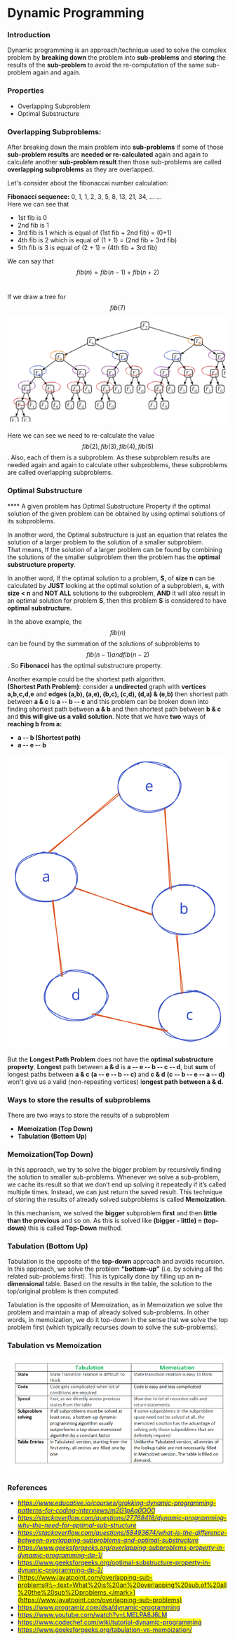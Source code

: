 # Dynamic Programming

### Introduction

Dynamic programming is an approach/technique used to solve the complex problem by **breaking down** the problem into **sub-problems** and **storing** the results of the **sub-problem** to avoid the re-computation of the same sub-problem again and again.

### Properties

* Overlapping Subproblem
* Optimal Substructure

### Overlapping Subproblems:

After breaking down the main problem into **sub-problems** if some of those **sub-problem** **results** are **needed or re-calculated** again and again to calculate another **sub-problem result** then those sub-problems are called **overlapping subproblems** as they are overlapped.

Let's consider about the fibonaccai number calculation:

**Fibonacci sequence:** 0, 1, 1, 2, 3, 5, 8, 13, 21, 34, ... ...\
Here we can see that&#x20;

* 1st fib is 0
* 2nd fib is 1
* 3rd fib is 1 which is equal of (1st fib + 2nd fib) = (0+1)
* 4th fib is 2 which is equal of (1 + 1) = (2nd fib + 3rd fib)
* 5th fib is 3 is equal of (2 + 1) = (4th fib + 3rd fib)

We can say that $$fib(n) = fib(n-1) + fib(n+2)$$​

If we draw a tree for $$fib(7)$$

<img src="../.gitbook/assets/file.drawing (1).svg" alt="​" class="gitbook-drawing">

Here we can see we need to re-calculate the value $$fib(2), fib(3), fib(4), fib(5)$$​. Also, each of them is a subproblem. As these subproblem results are needed again and again to calculate other subproblems, these subproblems are called overlapping subproblems.

### Optimal Substructure

&#x20;**** A given problem has Optimal Substructure Property if the optimal solution of the given problem can be obtained by using optimal solutions of its subproblems.&#x20;

In another word, the Optimal substructure is just an equation that relates the solution of a larger problem to the solution of a smaller subproblem.\
That means, If the solution of a larger problem can be found by combining the solutions of the smaller subproblem then the problem has the **optimal substructure property**.

In another word, If the optimal solution to a problem, **S**, of **size** **n** can be calculated by **JUST** looking at the optimal solution of a subproblem, **s**, with **size < n** and **NOT ALL** solutions to the subproblem, **AND** it will also result in an optimal solution for problem **S**, then this problem **S** is considered to have **optimal substructure.**

In the above example, the $$fib(n)$$​ can be found by the summation of the solutions of subproblems to $$fib(n-1) and fib(n-2)$$​. So **Fibonacci** has the optimal substructure property.

Another example could be the shortest path algorithm.\
**(Shortest Path Problem)**: consider a **undirected** graph with **vertices a,b,c,d,e** and **edges (a,b), (a,e), (b,c), (c,d), (d,a) & (e,b)** then shortest path between **a & c** is **a -- b -- c** and this problem can be broken down into finding shortest path between **a & b** and then shortest path between **b & c** and **this will give us a valid solution**. Note that we have **two** ways of **reaching b from a:**

* **a -- b (Shortest path)**
* **a -- e -- b**

![](../.gitbook/assets/file.drawing.svg)

But the **Longest Path Problem** does not have the **optimal substructure property**. **Longest** path between **a & d** is **a -- e -- b -- c -- d**, but **sum** of longest paths between **a & c** **(a -- e -- b -- c)** and **c & d** **(c -- b -- e -- a -- d)** won't give us a valid (non-repeating vertices) l**ongest path between a & d.**

### Ways to store the results of subproblems

There are two ways to store the results of a subproblem

* &#x20;**Memoization (Top Down)**
* **Tabulation (Bottom Up)**

### Memoization(Top Down)

In this approach, we try to solve the bigger problem by recursively finding the solution to smaller sub-problems. Whenever we solve a sub-problem, we cache its result so that we don’t end up solving it repeatedly if it’s called multiple times. Instead, we can just return the saved result. This technique of storing the results of already solved subproblems is called **Memoization**.

In this mechanism, we solved the **bigger** subproblem **first** and then **little than the previous** and so on. As this is solved like **(bigger - little) = (top-down)** this is called **Top-Down** method.

### **Tabulation (Bottom Up)**

Tabulation is the opposite of the **top-down** approach and avoids recursion. In this approach, we solve the problem **“bottom-up”** (i.e. by solving all the related sub-problems first). This is typically done by filling up an **n-dimensional** table. Based on the results in the table, the solution to the top/original problem is then computed.

Tabulation is the opposite of Memoization, as in Memoization we solve the problem and maintain a map of already solved sub-problems. In other words, in memoization, we do it top-down in the sense that we solve the top problem first (which typically recurses down to solve the sub-problems).

### Tabulation vs Memoization

![Tabulation vs Memoization](../.gitbook/assets/Tabulation-vs-Memoization-1.png)

### References

* <mark style="color:blue;"></mark>[_<mark style="color:blue;">https://www.educative.io/courses/grokking-dynamic-programming-patterns-for-coding-interviews/m2G1pAq0OO0</mark>_](https://www.educative.io/courses/grokking-dynamic-programming-patterns-for-coding-interviews/m2G1pAq0OO0)_<mark style="color:blue;"></mark>_
* _<mark style="color:blue;"></mark>_[_<mark style="color:blue;">https://stackoverflow.com/questions/27768418/dynamic-programming-why-the-need-for-optimal-sub-structure</mark>_](https://stackoverflow.com/questions/27768418/dynamic-programming-why-the-need-for-optimal-sub-structure)_<mark style="color:blue;"></mark>_
* _<mark style="color:blue;"></mark>_[_<mark style="color:blue;">https://stackoverflow.com/questions/58493674/what-is-the-difference-between-overlapping-subproblems-and-optimal-substructure</mark>_](https://stackoverflow.com/questions/58493674/what-is-the-difference-between-overlapping-subproblems-and-optimal-substructure)_<mark style="color:blue;"></mark>_
* _<mark style="color:blue;"></mark>_[_<mark style="color:blue;">https://www.geeksforgeeks.org/overlapping-subproblems-property-in-dynamic-programming-dp-1/</mark>_](https://www.geeksforgeeks.org/overlapping-subproblems-property-in-dynamic-programming-dp-1/)_<mark style="color:blue;"></mark>_
* <mark style="color:blue;"></mark>[<mark style="color:blue;">https://www.geeksforgeeks.org/optimal-substructure-property-in-dynamic-programming-dp-2/</mark>](https://www.geeksforgeeks.org/optimal-substructure-property-in-dynamic-programming-dp-2/)<mark style="color:blue;"></mark>
* <mark style="color:blue;"></mark>[<mark style="color:blue;">https://www.javatpoint.com/overlapping-sub-problems#:\~:text=What%20is%20an%20overlapping%20sub,of%20all%20the%20sub%2Dproblems.</mark>](https://www.javatpoint.com/overlapping-sub-problems)<mark style="color:blue;"></mark>
* <mark style="color:blue;"></mark>[<mark style="color:blue;">https://www.programiz.com/dsa/dynamic-programming</mark>](https://www.programiz.com/dsa/dynamic-programming)<mark style="color:blue;"></mark>
* <mark style="color:blue;"></mark>[<mark style="color:blue;">https://www.youtube.com/watch?v=LMELPA8J6LM</mark>](https://www.youtube.com/watch?v=LMELPA8J6LM)<mark style="color:blue;"></mark>
* <mark style="color:blue;"></mark>[<mark style="color:blue;">https://www.codechef.com/wiki/tutorial-dynamic-programming</mark>](https://www.codechef.com/wiki/tutorial-dynamic-programming)<mark style="color:blue;"></mark>
* <mark style="color:blue;"></mark>[<mark style="color:blue;">https://www.geeksforgeeks.org/tabulation-vs-memoization/</mark>](https://www.geeksforgeeks.org/tabulation-vs-memoization/)<mark style="color:blue;"></mark>

<mark style="color:blue;"></mark>
